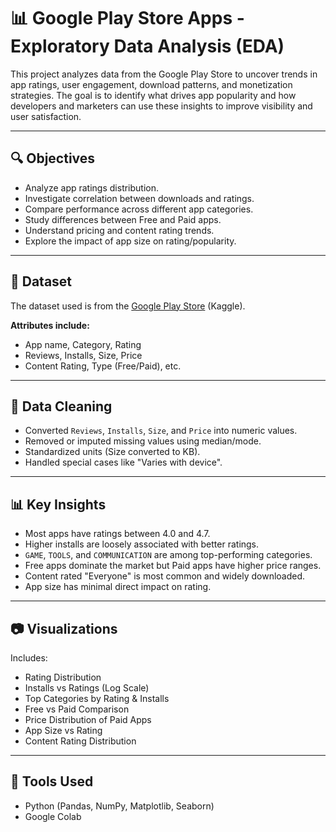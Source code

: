 # 📊 Google Play Store Apps - Exploratory Data Analysis (EDA)

This project analyzes data from the Google Play Store to uncover trends in app ratings, user engagement, download patterns, and monetization strategies. The goal is to identify what drives app popularity and how developers and marketers can use these insights to improve visibility and user satisfaction.

---

## 🔍 Objectives

- Analyze app ratings distribution.
- Investigate correlation between downloads and ratings.
- Compare performance across different app categories.
- Study differences between Free and Paid apps.
- Understand pricing and content rating trends.
- Explore the impact of app size on rating/popularity.

---

## 📁 Dataset

The dataset used is from the [Google Play Store](https://www.kaggle.com/datasets/lava18/google-play-store-apps) (Kaggle).

**Attributes include:**
- App name, Category, Rating
- Reviews, Installs, Size, Price
- Content Rating, Type (Free/Paid), etc.

---

## 🧹 Data Cleaning

- Converted `Reviews`, `Installs`, `Size`, and `Price` into numeric values.
- Removed or imputed missing values using median/mode.
- Standardized units (Size converted to KB).
- Handled special cases like "Varies with device".

---

## 📊 Key Insights

- Most apps have ratings between 4.0 and 4.7.
- Higher installs are loosely associated with better ratings.
- `GAME`, `TOOLS`, and `COMMUNICATION` are among top-performing categories.
- Free apps dominate the market but Paid apps have higher price ranges.
- Content rated "Everyone" is most common and widely downloaded.
- App size has minimal direct impact on rating.

---

## 📷 Visualizations

Includes:
- Rating Distribution
- Installs vs Ratings (Log Scale)
- Top Categories by Rating & Installs
- Free vs Paid Comparison
- Price Distribution of Paid Apps
- App Size vs Rating
- Content Rating Distribution

---

## 📌 Tools Used

- Python (Pandas, NumPy, Matplotlib, Seaborn)
- Google Colab
